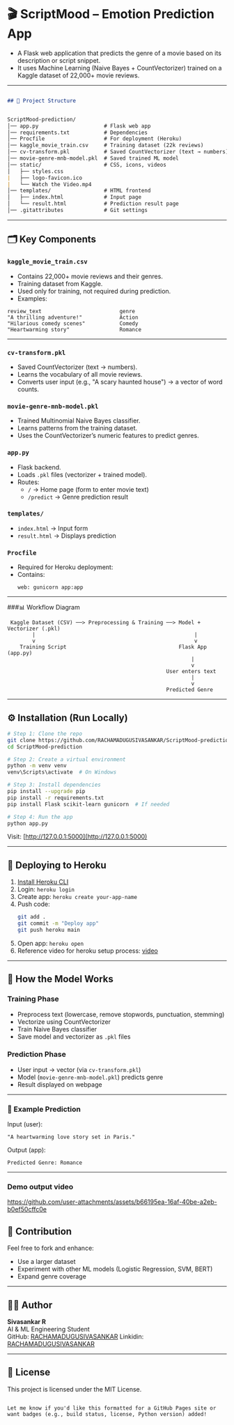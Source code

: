 
# 🎬 ScriptMood – Emotion Prediction App

- A Flask web application that predicts the genre of a movie based on its description or script snippet.  
- It uses Machine Learning (Naive Bayes + CountVectorizer) trained on a Kaggle dataset of 22,000+ movie reviews.

---

```markdown

## 📂 Project Structure


ScriptMood-prediction/
│── app.py                     # Flask web app
│── requirements.txt           # Dependencies
│── Procfile                   # For deployment (Heroku)
│── kaggle_movie_train.csv     # Training dataset (22k reviews)
│── cv-transform.pkl           # Saved CountVectorizer (text → numbers)
│── movie-genre-mnb-model.pkl  # Saved trained ML model
│── static/                    # CSS, icons, videos
│   ├── styles.css
|   ├── logo-favicon.ico
|   └── Watch the Video.mp4
│── templates/                 # HTML frontend
│   ├── index.html             # Input page
│   └── result.html            # Prediction result page
│── .gitattributes             # Git settings
```

---

## 🗂️ Key Components

### `kaggle_movie_train.csv`
- Contains 22,000+ movie reviews and their genres.
- Training dataset from Kaggle.
- Used only for training, not required during prediction.
- Examples:
```
review_text                       	genre
"A thrilling adventure!"           	Action
"Hilarious comedy scenes"	        Comedy
"Heartwarming story"	            Romance
```

---
### `cv-transform.pkl`
- Saved CountVectorizer (text → numbers).
- Learns the vocabulary of all movie reviews.
- Converts user input (e.g., "A scary haunted house") → a vector of word counts.

### `movie-genre-mnb-model.pkl`
- Trained Multinomial Naive Bayes classifier.
- Learns patterns from the training dataset.
- Uses the CountVectorizer’s numeric features to predict genres.

### `app.py`
- Flask backend.
- Loads `.pkl` files (vectorizer + trained model).
- Routes:
  - `/` → Home page (form to enter movie text)
  - `/predict` → Genre prediction result

### `templates/`
- `index.html` → Input form
- `result.html` → Displays prediction

### `Procfile`
- Required for Heroku deployment:
- Contains:
  ```
  web: gunicorn app:app
  ```

---

###📊 Workflow Diagram
```
 Kaggle Dataset (CSV) ──> Preprocessing & Training ──> Model + Vectorizer (.pkl)
        |                                                   |
        v                                                   v
    Training Script                                    Flask App (app.py)
                                                           |
                                                           v
                                                   User enters text
                                                           |
                                                           v
                                                   Predicted Genre
```
---

## ⚙️ Installation (Run Locally)

```bash
# Step 1: Clone the repo
git clone https://github.com/RACHAMADUGUSIVASANKAR/ScriptMood-prediction.git
cd ScriptMood-prediction

# Step 2: Create a virtual environment
python -m venv venv
venv\Scripts\activate  # On Windows

# Step 3: Install dependencies
pip install --upgrade pip
pip install -r requirements.txt
pip install Flask scikit-learn gunicorn  # If needed

# Step 4: Run the app
python app.py
```

Visit: [http://127.0.0.1:5000](http://127.0.0.1:5000)

---

## 🚀 Deploying to Heroku

1. [Install Heroku CLI](https://devcenter.heroku.com/articles/heroku-cli)  
2. Login: `heroku login`  
3. Create app: `heroku create your-app-name`  
4. Push code:
   ```bash
   git add .
   git commit -m "Deploy app"
   git push heroku main
   ```
5. Open app: `heroku open`
6. Reference video for heroku setup process: [video](https://youtu.be/aUW5GAFhu6s?si=TwAcja6qtxoDSWeE)
---

## 🧠 How the Model Works

### Training Phase
- Preprocess text (lowercase, remove stopwords, punctuation, stemming)
- Vectorize using CountVectorizer
- Train Naive Bayes classifier
- Save model and vectorizer as `.pkl` files

### Prediction Phase
- User input → vector (via `cv-transform.pkl`)
- Model (`movie-genre-mnb-model.pkl`) predicts genre
- Result displayed on webpage

---

### 📝 Example Prediction

Input (user):
```
"A heartwarming love story set in Paris."
```
Output (app):
```
Predicted Genre: Romance
```
---

### Demo output video


https://github.com/user-attachments/assets/b66195ea-16af-40be-a2eb-b0ef50cffc0e




## 🙌 Contribution

Feel free to fork and enhance:
- Use a larger dataset
- Experiment with other ML models (Logistic Regression, SVM, BERT)
- Expand genre coverage

---

## 👨‍💻 Author

**Sivasankar R**  
AI & ML Engineering Student  
GitHub: [RACHAMADUGUSIVASANKAR](https://github.com/RACHAMADUGUSIVASANKAR)
Linkidin: [RACHAMADUGUSIVASANKAR](https://www.linkedin.com/in/sivasankar-rachamadugu/)

---

## 📄 License

This project is licensed under the MIT License.
```

Let me know if you'd like this formatted for a GitHub Pages site or want badges (e.g., build status, license, Python version) added!

